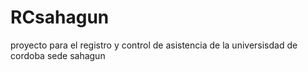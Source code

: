 # RCsahagun
proyecto para el registro y control de asistencia de la universisdad de cordoba sede sahagun
